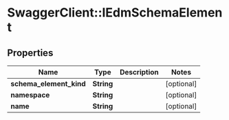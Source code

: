 # SwaggerClient::IEdmSchemaElement

## Properties
Name | Type | Description | Notes
------------ | ------------- | ------------- | -------------
**schema_element_kind** | **String** |  | [optional] 
**namespace** | **String** |  | [optional] 
**name** | **String** |  | [optional] 


